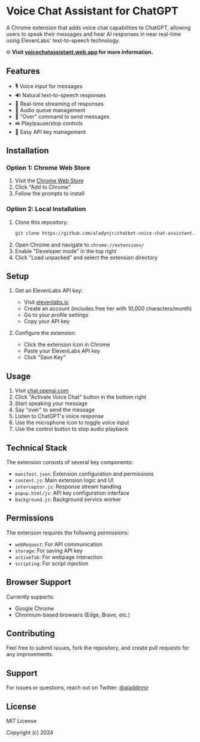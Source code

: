 # Voice Chat Assistant for ChatGPT

A Chrome extension that adds voice chat capabilities to ChatGPT, allowing users to speak their messages and hear AI responses in near real-time using ElevenLabs' text-to-speech technology.

🌐 **Visit [voicechatassistant.web.app](https://voicechatassistant.web.app) for more information.**

## Features

- 🎙️ Voice input for messages
- 🔊 Natural text-to-speech responses
- 💬 Real-time streaming of responses
- 🎵 Audio queue management
- 🔄 "Over" command to send messages
- ⏯️ Play/pause/stop controls
- 🔑 Easy API key management

## Installation

### Option 1: Chrome Web Store
1. Visit the [Chrome Web Store](https://chrome.google.com/webstore/detail/voice-chat-assistant-for-c/YOUR_ID)
2. Click "Add to Chrome"
3. Follow the prompts to install

### Option 2: Local Installation
1. Clone this repository:
   ```bash
   git clone https://github.com/aladynjr/chatbot-voice-chat-assistant.git
   ```
2. Open Chrome and navigate to `chrome://extensions/`
3. Enable "Developer mode" in the top right
4. Click "Load unpacked" and select the extension directory

## Setup

1. Get an ElevenLabs API key:
   - Visit [elevenlabs.io](https://elevenlabs.io)
   - Create an account (includes free tier with 10,000 characters/month)
   - Go to your profile settings
   - Copy your API key

2. Configure the extension:
   - Click the extension icon in Chrome
   - Paste your ElevenLabs API key
   - Click "Save Key"

## Usage

1. Visit [chat.openai.com](https://chat.openai.com)
2. Click "Activate Voice Chat" button in the bottom right
3. Start speaking your message
4. Say "over" to send the message
5. Listen to ChatGPT's voice response
6. Use the microphone icon to toggle voice input
7. Use the control button to stop audio playback

## Technical Stack

The extension consists of several key components:

- `manifest.json`: Extension configuration and permissions
- `content.js`: Main extension logic and UI
- `interceptor.js`: Response stream handling
- `popup.html/js`: API key configuration interface
- `background.js`: Background service worker

## Permissions

The extension requires the following permissions:
- `webRequest`: For API communication
- `storage`: For saving API key
- `activeTab`: For webpage interaction
- `scripting`: For script injection

## Browser Support

Currently supports:
- Google Chrome
- Chromium-based browsers (Edge, Brave, etc.)

## Contributing

Feel free to submit issues, fork the repository, and create pull requests for any improvements.

## Support

For issues or questions, reach out on Twitter: [@aladdinnjr](https://x.com/aladdinnjr)

## License

MIT License

Copyright (c) 2024

